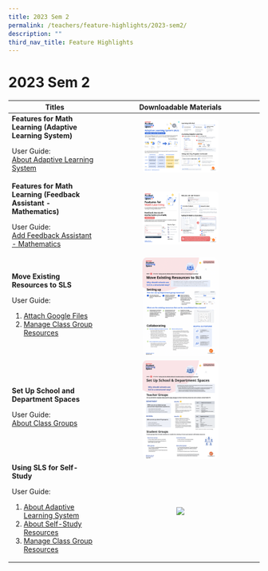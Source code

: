 ```yaml
---
title: 2023 Sem 2
permalink: /teachers/feature-highlights/2023-sem2/
description: ""
third_nav_title: Feature Highlights
---
```

<h1>2023 Sem 2</h1>
<style>
img {
border-radius: 5%
}
</style>
<table>
<thead>
<tr>
<th style="text-align: center;">Titles</th>
<th style="text-align: center;">Downloadable Materials</th>
</tr>
</thead>
<tbody>
<tr>
<td style="text-align: left;">
<strong>Features for Math Learning (Adaptive Learning System)</strong>
<p>User Guide:<br>
<a target="_blank" href="/student-user-guide/self-study/about-adaptive-learning-system/">About Adaptive Learning System</a></p>
</td>
<td style="text-align: center;">
<a target="_blank" href="/files/Userguide/Downloadable%20Resources/als 24 jul.pdf">
<img style="width: 50%;" src="/images/2Teacher/Downloadable%20Resources/als 24 jul.png">
</a>
</td>
</tr>		
<tr>
<td style="text-align: left;">
<strong>Features for Math Learning (Feedback Assistant - Mathematics)</strong>
<p>User Guide:<br>
<a target="_blank" href="/teacher-user-guide/assess/add-mathematics-feedback-assistant/">Add Feedback Assistant - Mathematics</a></p>
</td>
<td style="text-align: center;">
<a target="_blank" href="/files/Userguide/Downloadable%20Resources/fa-math 10 jul.pdf">
<img style="width: 50%;" src="/images/2Teacher/Downloadable%20Resources/fa-math 10 jul.png">
</a>
</td>
</tr>
<tr>
<td style="text-align: left;">
<strong>Move Existing Resources to SLS</strong>
<p>User Guide:</p>
<ol><li><a target="_blank" href="/teacher-user-guide/collaborate/attach-google-files/">Attach Google Files</a></li>
<li><a target="_blank" href="/teacher-user-guide/organise/manage-class-group-resources/">Manage Class Group Resources</a></li>
<p></p>
</ol></td>
<td style="text-align: center;">
<a target="_blank" href="/files/Marcomms/Feature%20Highlights/move existing resources to sls.pdf">
<img style="width: 50%;" src="/images/2Teacher/Marcomms/Feature%20Highlights/move existing resources to sls.png">
</a>
</td>
</tr>	
<tr>
<td style="text-align: left;">
<strong>Set Up School and Department Spaces</strong>
<p>User Guide:<br>
<a target="_blank" href="/teacher-user-guide/organise/about-class-groups/">About Class Groups</a></p>
</td>
<td style="text-align: center;">
<a target="_blank" href="/files/Marcomms/Feature%20Highlights/set up school and department spaces.pdf">
<img style="width: 50%;" src="/images/2Teacher/Marcomms/Feature%20Highlights/set up school and department spaces.png">
</a>
</td>
</tr>
<tr>
<td style="text-align: left;">
<strong>Using SLS for Self-Study</strong>
	<p>User Guide:</p>
<ol><li><a target="_blank" href="/student-user-guide/discover/about-adaptive-learning-system/">About Adaptive Learning System</a></li>
<li><a target="_blank" href="/student-user-guide/discover/about-self-study-resources/">About Self-Study Resources</a></li>
<li><a target="_blank" href="/teacher-user-guide/organise/manage-class-group-resources/">Manage Class Group Resources</a></li></ol>
</td>
<td style="text-align: center;">
<a target="_blank" href="/files/Marcomms/Feature%20Highlights/r19 using sls for self-study.pdf">
<img style="width: 50%;" src="/images/2Teacher/Marcomms/Feature%20Highlights/r19 using sls for self-study.png">
</a>
</td>
</tr>	
</tbody>
</table>